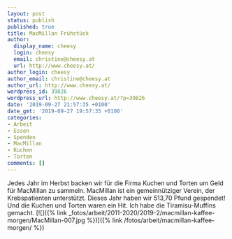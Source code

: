 ```yaml
---
layout: post
status: publish
published: true
title: MacMillan Frühstück
author:
  display_name: cheesy
  login: cheesy
  email: christine@cheesy.at
  url: http://www.cheesy.at/
author_login: cheesy
author_email: christine@cheesy.at
author_url: http://www.cheesy.at/
wordpress_id: 39826
wordpress_url: http://www.cheesy.at/?p=39826
date: '2019-09-27 21:57:35 +0100'
date_gmt: '2019-09-27 19:57:35 +0100'
categories:
- Arbeit
- Essen
- Spenden
- MacMillan
- Kuchen
- Torten
comments: []
---
```

Jedes Jahr im Herbst backen wir für die Firma Kuchen und Torten um Geld für MacMillan zu sammeln. MacMillan ist ein gemeinnütziger Verein, der Krebspatienten unterstützt. Dieses Jahr haben wir 513,70 Pfund gespendet! Und die Kuchen und Torten waren ein Hit. Ich habe die Tiramisu-Muffins gemacht.
[![]({% link _fotos/arbeit/2011-2020/2019-2/macmillan-kaffee-morgen/MacMillan-007.jpg %})]({% link /fotos/arbeit/macmillan-kaffee-morgen/ %})
